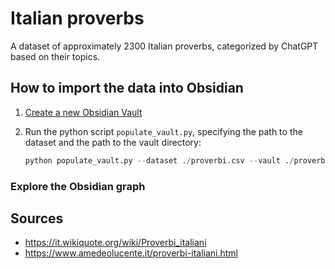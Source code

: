 # Italian proverbs

A dataset of approximately 2300 Italian proverbs, categorized by ChatGPT based on their topics.

## How to import the data into Obsidian

1. [Create a new Obsidian Vault](https://help.obsidian.md/Files+and+folders/Manage+vaults#Create+new+vault)
2. Run the python script `populate_vault.py`, specifying the path to the dataset and the path to the vault directory:
    
    ```python
    python populate_vault.py --dataset ./proverbi.csv --vault ./proverbi/
    ```
    

### Explore the Obsidian graph

## Sources

- https://it.wikiquote.org/wiki/Proverbi_italiani
- https://www.amedeolucente.it/proverbi-italiani.html
